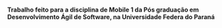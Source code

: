  <h4>Trabalho feito para a disciplina de Mobile 1 da Pós graduação em Desenvolvimento Ágil de Software, na Universidade Federa do Paraná</h4>
